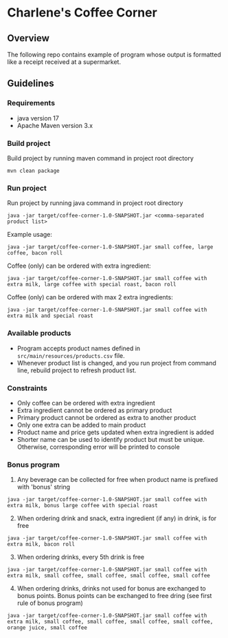 # Charlene's Coffee Corner

## Overview
The following repo contains example of program whose output is formatted like a receipt received at a supermarket.

## Guidelines

### Requirements
* java version 17
* Apache Maven version 3.x

### Build project

Build project by running maven command in project root directory
```
mvn clean package
```

### Run project
Run project by running java command in project root directory
```
java -jar target/coffee-corner-1.0-SNAPSHOT.jar <comma-separated product list> 
```
Example usage:
```
java -jar target/coffee-corner-1.0-SNAPSHOT.jar small coffee, large coffee, bacon roll  
```

Coffee (only) can be ordered with extra ingredient: 
```
java -jar target/coffee-corner-1.0-SNAPSHOT.jar small coffee with extra milk, large coffee with special roast, bacon roll  
```

Coffee (only) can be ordered with max 2 extra ingredients:
```
java -jar target/coffee-corner-1.0-SNAPSHOT.jar small coffee with extra milk and special roast  
```

### Available products
* Program accepts product names defined in `src/main/resources/products.csv` file.
* Whenever product list is changed, and you run project from command line, rebuild project to refresh product list.

### Constraints
* Only coffee can be ordered with extra ingredient
* Extra ingredient cannot be ordered as primary product
* Primary product cannot be ordered as extra to another product
* Only one extra can be added to main product
* Product name and price gets updated when extra ingredient is added
* Shorter name can be used to identify product but must be unique. Otherwise, corresponding error will be printed to console

### Bonus program

1. Any beverage can be collected for free when product name is prefixed with 'bonus' string
```
java -jar target/coffee-corner-1.0-SNAPSHOT.jar small coffee with extra milk, bonus large coffee with special roast  
```
2. When ordering drink and snack, extra ingredient (if any) in drink, is for free
```
java -jar target/coffee-corner-1.0-SNAPSHOT.jar small coffee with extra milk, bacon roll  
```
3. When ordering drinks, every 5th drink is free
```
java -jar target/coffee-corner-1.0-SNAPSHOT.jar small coffee with extra milk, small coffee, small coffee, small coffee, small coffee  
```
4. When ordering drinks, drinks not used for bonus are exchanged to bonus points. Bonus points can be exchanged to free dring (see first rule of bonus program)
```
java -jar target/coffee-corner-1.0-SNAPSHOT.jar small coffee with extra milk, small coffee, small coffee, small coffee, small coffee, orange juice, small coffee
```





